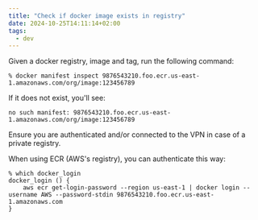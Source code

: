 ```yaml
---
title: "Check if docker image exists in registry"
date: 2024-10-25T14:11:14+02:00
tags:
  - dev
---
```


Given a docker registry, image and tag, run the following command:

<!--more-->

```shell
% docker manifest inspect 9876543210.foo.ecr.us-east-1.amazonaws.com/org/image:123456789
```

If it does not exist, you'll see:

```
no such manifest: 9876543210.foo.ecr.us-east-1.amazonaws.com/org/image:123456789
```

Ensure you are authenticated and/or connected to the VPN in case of a private registry.

When using ECR (AWS's registry), you can authenticate this way:

```shell
% which docker_login
docker_login () {
	aws ecr get-login-password --region us-east-1 | docker login --username AWS --password-stdin 9876543210.foo.ecr.us-east-1.amazonaws.com
}
```
